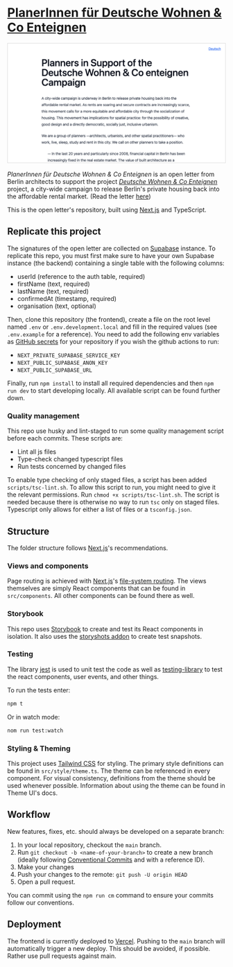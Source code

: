 # [PlanerInnen für Deutsche Wohnen & Co Enteignen](https://planerinnenfuerdwe.de/en)

![](/README.png)

_PlanerInnen für Deutsche Wohnen & Co Enteignen_ is an open letter from Berlin architects to support the project [_Deutsche Wohnen & Co Enteignen_](https://www.dwenteignen.de/) project, a city-wide campaign to release Berlin's private housing back into the affordable rental market. (Read the letter [here](https://planerinnenfuerdwe.de/en))


This is the open letter's repository, built using [Next.js](https://nextjs.org/) and TypeScript.

## Replicate this project

The signatures of the open letter are collected on [Supabase](http://supabase.io) instance. To replicate this repo, you must first make sure to have your own Supabase instance (the backend) containing a single table with the following columns:

- userId (reference to the auth table, required)
- firstName (text, required)
- lastName (text, required)
- confirmedAt (timestamp, required)
- organisation (text, optional)

Then, clone this repository (the frontend), create a file on the root level named `.env` or `.env.development.local` and fill in the required values (see `.env.example` for a reference). You need to add the following env variables as [GitHub secrets](https://docs.github.com/en/actions/security-guides/encrypted-secrets#creating-encrypted-secrets-for-a-repository) for your repository if you wish the github actions to run:

- `NEXT_PRIVATE_SUPABASE_SERVICE_KEY`
- `NEXT_PUBLIC_SUPABASE_ANON_KEY`
- `NEXT_PUBLIC_SUPABASE_URL`

Finally, run `npm install` to install all required dependencies and then `npm run dev` to start developing locally. All available script can be found further down.

### Quality management

This repo use husky and lint-staged to run some quality management script before each commits. These scripts are:
- Lint all js files
- Type-check changed typescript files
- Run tests concerned by changed files

To enable type checking of only staged files, a script has been added `scripts/tsc-lint.sh`. To allow this script to run, you might need to give it the relevant permissions. Run `chmod +x scripts/tsc-lint.sh`. The script is needed because there is otherwise no way to run `tsc` only on staged files. Typescript only allows for either a list of files or a `tsconfig.json`. 

## Structure

The folder structure follows [Next.js](https://nextjs.org/)'s recommendations.

### Views and components

Page routing is achieved with [Next.js](https://nextjs.org/)'s [file-system routing](https://nextjs.org/docs/routing/introduction). The views themselves are simply React components that can be found in `src/components`. All other components can be found there as well.

### Storybook

This repo uses [Storybook](https://storybook.js.org/) to create and test its React components in isolation.
It also uses the [storyshots addon](https://storybook.js.org/docs/react/workflows/snapshot-testing#gatsby-focus-wrapper) to create test snapshots.

### Testing

The library [jest](https://jestjs.io/) is used to unit test the code as well as [testing-library](https://testing-library.com/) to test the react components, user events, and other things.

To run the tests enter:
```sh
npm t
```

Or in watch mode:
```sh
nom run test:watch
```

### Styling & Theming

This project uses [Tailwind CSS](http://tailwindcss.com) for styling. The primary style definitions can be found in `src/style/theme.ts`. The theme can be referenced in every component. For visual consistency, definitions from the theme should be used whenever possible. Information about using the theme can be found in Theme UI's docs.

## Workflow

New features, fixes, etc. should always be developed on a separate branch:

1. In your local repository, checkout the `main` branch.
2. Run `git checkout -b <name-of-your-branch>` to create a new branch (ideally following [Conventional Commits](https://www.conventionalcommits.org/en/v1.0.0/) and with a reference ID).
3. Make your changes
4. Push your changes to the remote: `git push -U origin HEAD`
5. Open a pull request.

You can commit using the `npm run cm` command to ensure your commits follow our conventions.

## Deployment

The frontend is currently deployed to [Vercel](https://vercel.com/). Pushing to the `main` branch will automatically trigger a new deploy. This should be avoided, if possible. Rather use pull requests against main.

